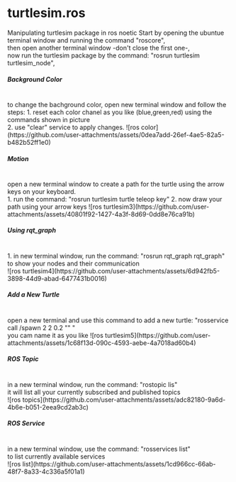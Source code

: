 # turtlesim.ros
Manipulating turtlesim package in ros noetic
Start by opening the ubuntue terminal window and running the command "roscore", <br>
then open another terminal window -don't close the first one-, <br>
now run the turtlesim package by the command: "rosrun turtlesim turtlesim_node",<br>
<h5>Background Color</h5> <br>
to change the bachground color, open new terminal window and follow the steps:
1. reset each color chanel as you like (blue,green,red) using the commands shown in picture <br>
2. use "clear" service to apply changes.
![ros color](https://github.com/user-attachments/assets/0dea7add-26ef-4ae5-82a5-b482b52ff1e0)
<h5>Motion</h5> <br>
open a new terminal window to create a path for the turtle using the arrow keys on your keyboard.<br>
1. run the command: "rosrun turtlesim turtle teleop key"
2. now draw your path using your arrow keys
![ros turtlesim3](https://github.com/user-attachments/assets/40801f92-1427-4a3f-8d69-0dd8e76ca91b)
<h5>Using rqt_graph</h5> <br>
1. in new terminal window, run the command: "rosrun rqt_graph rqt_graph" <br> to show your nodes and their communication <br>
![ros turtlesim4](https://github.com/user-attachments/assets/6d942fb5-3898-44d9-abad-6477431b0016)
<h5>Add a New Turtle</h5> <br>
open a new terminal and use this command to add a new turtle: "rosservice call /spawn 2 2 0.2 "" " <br>
you cam name it as you like
![ros turtlesim5](https://github.com/user-attachments/assets/1c68f13d-090c-4593-aebe-4a7018ad60b4)
<h5>ROS Topic</h5> <br>
in a new terminal window, run the command: "rostopic lis" <br>
it will list all your currently subscribed and published topics <br>
![ros topics](https://github.com/user-attachments/assets/adc82180-9a6d-4b6e-b051-2eea9cd2ab3c)
<h5>ROS Service</h5> <br>
in a new terminal window, use the command: "rosservices list" <br>
to list currently available services <br>
![ros list](https://github.com/user-attachments/assets/1cd966cc-66ab-48f7-8a33-4c336a5f01a1)
